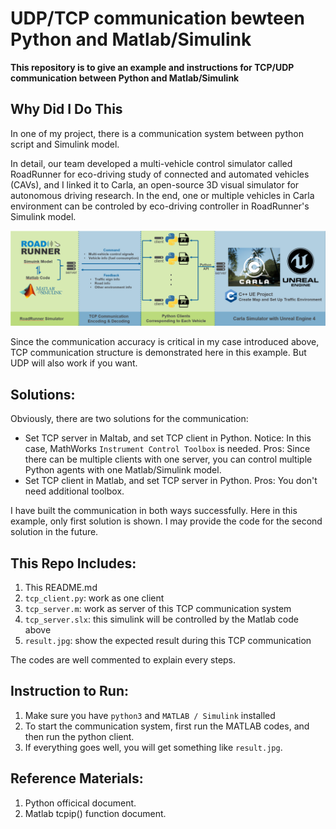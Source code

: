 [image1]: ./roadrunner_carla.png

# UDP/TCP communication bewteen Python and Matlab/Simulink
**This repository is to give an example and instructions for TCP/UDP communication between Python and Matlab/Simulink**

## Why Did I Do This

In one of my project, there is a communication system between python script and Simulink model. 

In detail, our team developed a multi-vehicle control simulator called RoadRunner for eco-driving study of connected and automated vehicles (CAVs), and I linked it to Carla, an open-source 3D visual simulator for autonomous driving research. In the end, one or multiple vehicles in Carla environment can be controled by eco-driving controller in RoadRunner's Simulink model.


![RoadRunner_and_Carla][image1]

Since the communication accuracy is critical in my case introduced above, TCP communication structure is demonstrated here in this example. But UDP will also work if you want.


## Solutions:

Obviously, there are two solutions for the communication:
  * Set TCP server in Maltab, and set TCP client in Python.
    Notice: In this case, MathWorks `Instrument Control Toolbox` is needed.
    Pros: Since there can be multiple clients with one server, you can control multiple Python agents with one Matlab/Simulink model.
  * Set TCP client in Matlab, and set TCP server in Python.
    Pros: You don't need additional toolbox.
    
I have built the communication in both ways successfully. Here in this example, only first solution is shown. I may provide the code for the second solution in the future.


## This Repo Includes:

1. This README.md
2. `tcp_client.py`:  work as one client
3. `tcp_server.m`:   work as server of this TCP communication system
4. `tcp_server.slx`: this simulink will be controlled by the Matlab code above
5. `result.jpg`:     show the expected result during this TCP communication

The codes are well commented to explain every steps. 

## Instruction to Run:

1. Make sure you have `python3` and `MATLAB / Simulink` installed 
2. To start the communication system, first run the MATLAB codes, and then run the python client.
3. If everything goes well, you will get something like `result.jpg`.

## Reference Materials:

1. Python officical document.
2. Matlab tcpip() function document.
